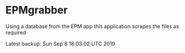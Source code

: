 # EPMgrabber
Using a database from the EPM app this application scrapes the files as required


Latest backup: Sun Sep 8 18:03:02 UTC 2019
